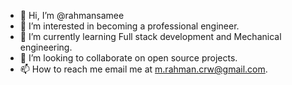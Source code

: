 - 👋 Hi, I’m @rahmansamee
- 👀 I’m interested in becoming a professional engineer.
- 🌱 I’m currently learning Full stack development and Mechanical engineering.
- 💞️ I’m looking to collaborate on open source projects.
- 📫 How to reach me email me at m.rahman.crw@gmail.com.

<!---
rahmansamee/rahmansamee is a ✨ special ✨ repository because its `README.md` (this file) appears on your GitHub profile.
You can click the Preview link to take a look at your changes.
--->
